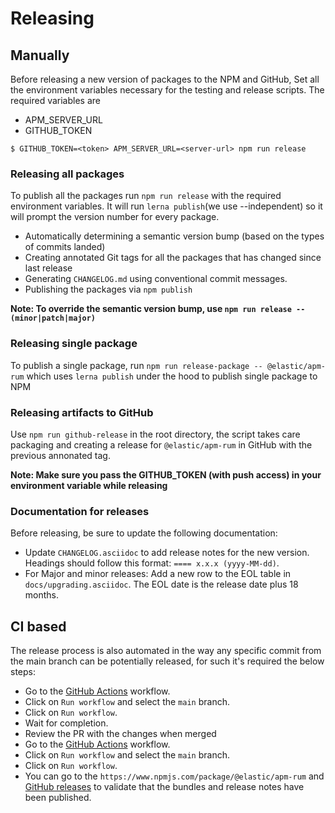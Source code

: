 # Releasing

## Manually

Before releasing a new version of packages to the NPM and GitHub, Set all the environment variables necessary for the testing and release scripts. The required variables are
- APM_SERVER_URL
- GITHUB_TOKEN

```
$ GITHUB_TOKEN=<token> APM_SERVER_URL=<server-url> npm run release
```

### Releasing all packages

To publish all the packages run `npm run release` with the required environment variables. It will run `lerna publish`(we use --independent) so it will prompt the version number for every package.

- Automatically determining a semantic version bump (based on the types of commits landed)
- Creating annotated Git tags for all the packages that has changed since last release
- Generating `CHANGELOG.md` using conventional commit messages.
- Publishing the packages via `npm publish`

**Note: To override the semantic version bump, use `npm run release -- (minor|patch|major)`**

### Releasing single package

To publish a single package, run `npm run release-package -- @elastic/apm-rum` which uses `lerna publish` under the hood to publish single package to NPM

### Releasing artifacts to GitHub

Use `npm run github-release` in the root directory, the script takes care packaging and creating a release for `@elastic/apm-rum` in GitHub with the previous annonated tag.

**Note: Make sure you pass the GITHUB_TOKEN (with push access) in your environment variable while releasing**

### Documentation for releases

Before releasing, be sure to update the following documentation:

- Update `CHANGELOG.asciidoc` to add release notes for the new version. Headings should follow this format: `==== x.x.x (yyyy-MM-dd)`.
- For Major and minor releases: Add a new row to the EOL table in `docs/upgrading.asciidoc`. The EOL date is the release date plus 18 months.

## CI based

The release process is also automated in the way any specific commit from the main branch can be potentially released, for such it's required the below steps:

* Go to the [GitHub Actions](https://github.com/elastic/apm-agent-rum-js/actions/workflows/pre-release.yml) workflow.
* Click on `Run workflow` and select the `main` branch.
* Click on `Run workflow`.
* Wait for completion.
* Review the PR with the changes when merged
* Go to the [GitHub Actions](https://github.com/elastic/apm-agent-rum-js/actions/workflows/release.yml) workflow.
* Click on `Run workflow` and select the `main` branch.
* Click on `Run workflow`.
* You can go to the `https://www.npmjs.com/package/@elastic/apm-rum` and [GitHub releases](https://github.com/elastic/apm-agent-rum-js/releases) to validate that the bundles and release notes have been published.
